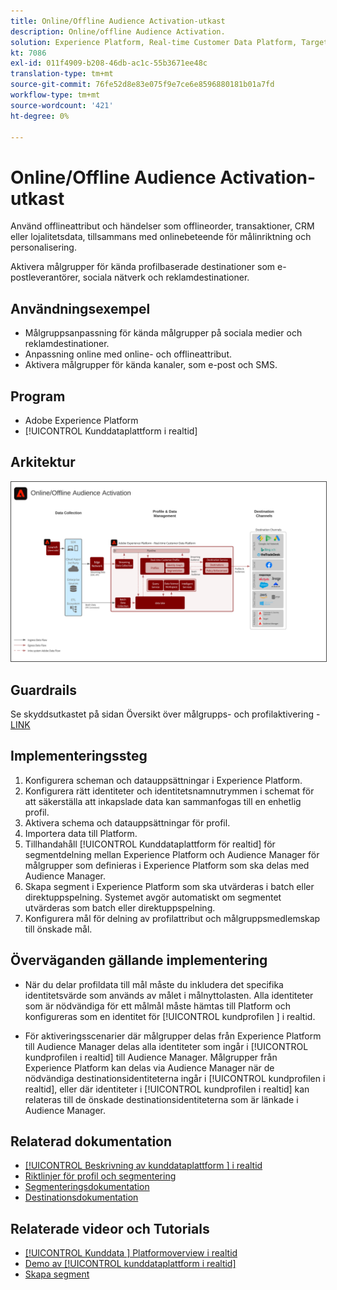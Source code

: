 ```yaml
---
title: Online/Offline Audience Activation-utkast
description: Online/offline Audience Activation.
solution: Experience Platform, Real-time Customer Data Platform, Target, Audience Manager, Analytics, Experience Cloud Services, Data Collection
kt: 7086
exl-id: 011f4909-b208-46db-ac1c-55b3671ee48c
translation-type: tm+mt
source-git-commit: 76fe52d8e83e075f9e7ce6e8596880181b01a7fd
workflow-type: tm+mt
source-wordcount: '421'
ht-degree: 0%

---
```


# Online/Offline Audience Activation-utkast

Använd offlineattribut och händelser som offlineorder, transaktioner, CRM eller lojalitetsdata, tillsammans med onlinebeteende för målinriktning och personalisering.

Aktivera målgrupper för kända profilbaserade destinationer som e-postleverantörer, sociala nätverk och reklamdestinationer.

## Användningsexempel

* Målgruppsanpassning för kända målgrupper på sociala medier och reklamdestinationer.
* Anpassning online med online- och offlineattribut.
* Aktivera målgrupper för kända kanaler, som e-post och SMS.

## Program

* Adobe Experience Platform
* [!UICONTROL Kunddataplattform i realtid]

## Arkitektur

<img src="assets/online_offline_activation.svg" alt="Referensarkitektur för utkast online/offline i Audience Activation" style="border:1px solid #4a4a4a" />

## Guardrails

Se skyddsutkastet på sidan Översikt över målgrupps- och profilaktivering - [LINK](overview.md)

## Implementeringssteg

1. Konfigurera scheman och datauppsättningar i Experience Platform.
1. Konfigurera rätt identiteter och identitetsnamnutrymmen i schemat för att säkerställa att inkapslade data kan sammanfogas till en enhetlig profil.
1. Aktivera schema och datauppsättningar för profil.
1. Importera data till Platform.
1. Tillhandahåll [!UICONTROL Kunddataplattform för realtid] för segmentdelning mellan Experience Platform och Audience Manager för målgrupper som definieras i Experience Platform som ska delas med Audience Manager.
1. Skapa segment i Experience Platform som ska utvärderas i batch eller direktuppspelning. Systemet avgör automatiskt om segmentet utvärderas som batch eller direktuppspelning.
1. Konfigurera mål för delning av profilattribut och målgruppsmedlemskap till önskade mål.

## Överväganden gällande implementering

* När du delar profildata till mål måste du inkludera det specifika identitetsvärde som används av målet i målnyttolasten. Alla identiteter som är nödvändiga för ett målmål måste hämtas till Platform och konfigureras som en identitet för [!UICONTROL kundprofilen ] i realtid.

* För aktiveringsscenarier där målgrupper delas från Experience Platform till Audience Manager delas alla identiteter som ingår i [!UICONTROL kundprofilen i realtid] till Audience Manager. Målgrupper från Experience Platform kan delas via Audience Manager när de nödvändiga destinationsidentiteterna ingår i [!UICONTROL kundprofilen i realtid], eller där identiteter i [!UICONTROL kundprofilen i realtid] kan relateras till de önskade destinationsidentiteterna som är länkade i Audience Manager.

## Relaterad dokumentation

* [[!UICONTROL Beskrivning av kunddataplattform ] i realtid](https://helpx.adobe.com/legal/product-descriptions/real-time-customer-data-platform.html)
* [Riktlinjer för profil och segmentering](https://experienceleague.adobe.com/docs/experience-platform/profile/guardrails.html?lang=en)
* [Segmenteringsdokumentation](https://experienceleague.adobe.com/docs/experience-platform/segmentation/api/streaming-segmentation.html)
* [Destinationsdokumentation](https://experienceleague.adobe.com/docs/experience-platform/destinations/catalog/overview.html)

## Relaterade videor och Tutorials

* [[!UICONTROL Kunddata ] Platformoverview i realtid](https://experienceleague.adobe.com/docs/platform-learn/tutorials/application-services/rtcdp/understanding-the-real-time-customer-data-platform.html)
* [Demo av  [!UICONTROL kunddataplattform i realtid]](https://experienceleague.adobe.com/docs/platform-learn/tutorials/application-services/rtcdp/demo.html)
* [Skapa segment](https://experienceleague.adobe.com/docs/platform-learn/tutorials/segments/create-segments.html)
